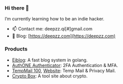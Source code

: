 ### Hi there 👋

<!--
**deepzz0/deepzz0** is a ✨ _special_ ✨ repository because its `README.md` (this file) appears on your GitHub profile.

Here are some ideas to get you started:

- 🔭 I’m currently working on ...
- 🌱 I’m currently learning ...
- 👯 I’m looking to collaborate on ...
- 🤔 I’m looking for help with ...
- 💬 Ask me about ...
- 📫 How to reach me: ...
- 😄 Pronouns: ...
- ⚡ Fun fact: ...
-->

<img align="right" src="https://github-readme-stats.vercel.app/api?username=deepzz0&show_icons=true&icon_color=0366d6&text_color=2ea44f&bg_color=ffffff&hide_title=true"  alt=""/>

I’m currently learning how to be an indie hacker.

- 📫 Contact me: deepzz.qi[#]gmail.com
- 📝 Blog: [https://deepzz.com](https://deepzz.com)

### Products

- [Eiblog](https://github.com/eiblog/eiblog): A fast blog system in golang.
- [AuthONE Authenticator](https://apps.apple.com/us/app/authone-authenticator/id6467347432): 2FA Authentication & MFA.
- [TempMail 100](https://apps.apple.com/app/id6593689186), [Website](https://tempmail100.com): Temp Mail & Privacy Mail.
- [Crypto Box](https://box.deepzz.com/): A tool site about crypto.
